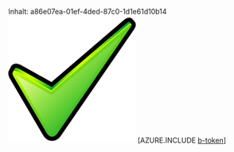 Inhalt: a86e07ea-01ef-4ded-87c0-1d1e61d10b14![Bild](5314d77b-bd26-4ae3-967f-29018fe88ad2.png)
[AZURE.INCLUDE [b-token](67872965-8102-48db-9670-c462c22a8a35.md)]
